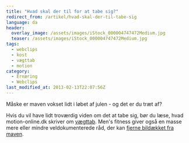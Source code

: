 ```yaml
---
title: "Hvad skal der til for at tabe sig?"
redirect_from: /artikel/hvad-skal-der-til-tabe-sig
language: da
header:
  overlay_image: /assets/images/iStock_000004747472Medium.jpg
  teaser: /assets/images/iStock_000004747472Medium.jpg
tags:
  - webclips
  - kost
  - vægttab
  - motion
category:
  - Ernæring
  - Webclips
last_modified_at: 2013-02-13T22:07:56Z
---
```


Måske er maven vokset lidt i løbet af julen - og det er du træt af?

Hvis du vil have lidt troværdig viden om det at tabe sig, bør du læse, hvad motion-online.dk skriver om [vægttab](http://www.motion-online.dk/sundhed_og_vaegt/vaegt_og_fedtprocent/vaegttab/). Men's fitness giver også en masse mere eller mindre veldokumenterede råd, der kan [fjerne bildækket fra maven](http://www.mensfitness.com/gut101/fitness/ab_exercises/143).
